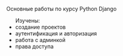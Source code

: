 <p>Основные работы по курсу Python Django</p>
<p>
<ul>Изучены:
<li>создание проектов</li>
<li>аутентификация и авторизация</li>
<li>работа с админкой</li>
<li>права доступа</li>
</ul>

